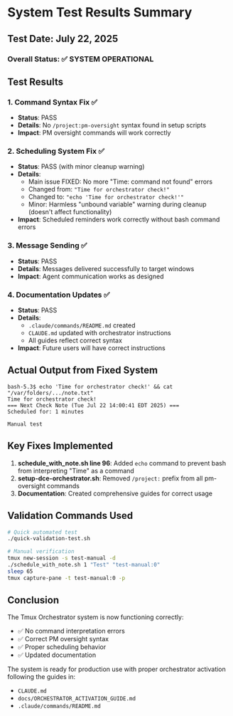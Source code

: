 # System Test Results Summary

## Test Date: July 22, 2025

### Overall Status: ✅ SYSTEM OPERATIONAL

## Test Results

### 1. Command Syntax Fix ✅
- **Status**: PASS
- **Details**: No `/project:pm-oversight` syntax found in setup scripts
- **Impact**: PM oversight commands will work correctly

### 2. Scheduling System Fix ✅
- **Status**: PASS (with minor cleanup warning)
- **Details**: 
  - Main issue FIXED: No more "Time: command not found" errors
  - Changed from: `"Time for orchestrator check!"` 
  - Changed to: `"echo 'Time for orchestrator check!'"`
  - Minor: Harmless "unbound variable" warning during cleanup (doesn't affect functionality)
- **Impact**: Scheduled reminders work correctly without bash command errors

### 3. Message Sending ✅
- **Status**: PASS
- **Details**: Messages delivered successfully to target windows
- **Impact**: Agent communication works as designed

### 4. Documentation Updates ✅
- **Status**: PASS
- **Details**: 
  - `.claude/commands/README.md` created
  - `CLAUDE.md` updated with orchestrator instructions
  - All guides reflect correct syntax
- **Impact**: Future users will have correct instructions

## Actual Output from Fixed System

```
bash-5.3$ echo 'Time for orchestrator check!' && cat "/var/folders/.../note.txt"
Time for orchestrator check!
=== Next Check Note (Tue Jul 22 14:00:41 EDT 2025) ===
Scheduled for: 1 minutes

Manual test
```

## Key Fixes Implemented

1. **schedule_with_note.sh line 96**: Added `echo` command to prevent bash from interpreting "Time" as a command
2. **setup-dce-orchestrator.sh**: Removed `/project:` prefix from all pm-oversight commands
3. **Documentation**: Created comprehensive guides for correct usage

## Validation Commands Used

```bash
# Quick automated test
./quick-validation-test.sh

# Manual verification
tmux new-session -s test-manual -d
./schedule_with_note.sh 1 "Test" "test-manual:0"
sleep 65
tmux capture-pane -t test-manual:0 -p
```

## Conclusion

The Tmux Orchestrator system is now functioning correctly:
- ✅ No command interpretation errors
- ✅ Correct PM oversight syntax
- ✅ Proper scheduling behavior
- ✅ Updated documentation

The system is ready for production use with proper orchestrator activation following the guides in:
- `CLAUDE.md`
- `docs/ORCHESTRATOR_ACTIVATION_GUIDE.md`
- `.claude/commands/README.md`